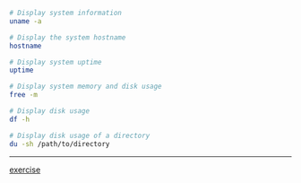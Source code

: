 ```bash
# Display system information
uname -a

# Display the system hostname
hostname

# Display system uptime
uptime

# Display system memory and disk usage
free -m

# Display disk usage
df -h

# Display disk usage of a directory
du -sh /path/to/directory
```
----------------------------------------------
[exercise](https://github.com/ROT101/learn_something/blob/main/linux%20basics/system_info/3_system_info_exercise.md)
